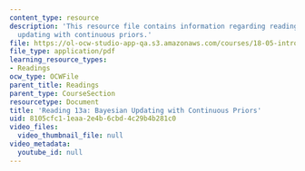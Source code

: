 ```yaml
---
content_type: resource
description: 'This resource file contains information regarding reading 13a: bayesian
  updating with continuous priors.'
file: https://ol-ocw-studio-app-qa.s3.amazonaws.com/courses/18-05-introduction-to-probability-and-statistics-spring-2014/8105cfc11eaa2e4b6cbd4c29b4b281c0_MIT18_05S14_Reading13a.pdf
file_type: application/pdf
learning_resource_types:
- Readings
ocw_type: OCWFile
parent_title: Readings
parent_type: CourseSection
resourcetype: Document
title: 'Reading 13a: Bayesian Updating with Continuous Priors'
uid: 8105cfc1-1eaa-2e4b-6cbd-4c29b4b281c0
video_files:
  video_thumbnail_file: null
video_metadata:
  youtube_id: null
---
```

